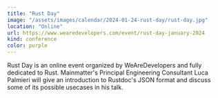 ```yaml
---
title: "Rust Day"
image: "/assets/images/calendar/2024-01-24-rust-day/rust-day.jpg"
location: "Online"
url: https://www.wearedevelopers.com/event/rust-day-january-2024
kind: conference
color: purple
---
```


Rust Day is an online event organized by WeAreDevelopers and fully dedicated to
Rust. Mainmatter's Principal Engineering Consultant Luca Palmieri will give an
introduction to Rustdoc's JSON format and discuss some of its possible usecases
in his talk.
